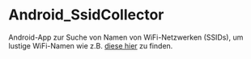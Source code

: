 # Android_SsidCollector #

Android-App zur Suche von Namen von WiFi-Netzwerken (SSIDs), um lustige WiFi-Namen wie z.B. [diese hier](https://www.giga.de/extra/wlan/specials/die-lustigsten-wlan-namen-fuer-den-router/) zu finden.

